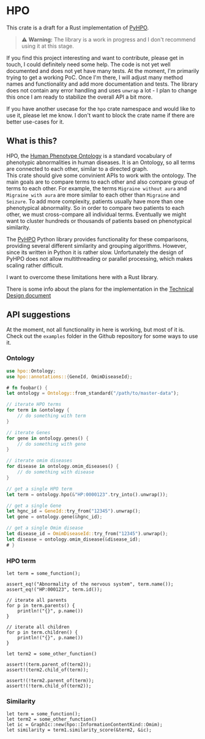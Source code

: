 # HPO

This crate is a draft for a Rust implementation of [PyHPO](https://pypi.org/project/pyhpo/).

> :warning: **Warning:** The library is a work in progress and I don't recommend using it at this stage.

If you find this project interesting and want to contribute, please get in touch, I could definitely need some help. The code is not yet well documented and does not yet have many tests. At the moment, I'm primarily trying to get a working PoC. Once I'm there, I will adjust many method names and functionality and add more documentation and tests. The library does not contain any error handling and uses `unwrap` a lot - I plan to change this once I am ready to stabilize the overall API a bit more.

If you have another usecase for the `hpo` crate namespace and would like to use it, please let me know. I don't want to block the crate name if there are better use-cases for it.

## What is this?

HPO, the [Human Phenotype Ontology](https://hpo.jax.org/app/) is a standard vocabulary of phenotypic abnormalities in human diseases. It is an Ontology, so all terms are connected to each other, similar to a directed graph.  
This crate should give some convinient APIs to work with the ontology. The main goals are to compare terms to each other and also compare group of terms to each other.
For example, the terms `Migraine without aura` and `Migraine with aura` are more similar to each other than `Migraine` and `Seizure`. To add more complexity, patients usually have more than one phenotypical abnormality. So in order to compare two patients to each other, we must cross-compare all individual terms. Eventually we might want to cluster hundreds or thousands of patients based on phenotypical similarity.

The [PyHPO](https://pypi.org/project/pyhpo/) Python library provides functionality for these comparisons, providing several different similarity and grouping algorithms. However, since its written in Python it is rather slow. Unfortunately the design of PyHPO does not allow multithreading or parallel processing, which makes scaling rather difficult.

I want to overcome these limitations here with a Rust library.

There is some info about the plans for the implementation in the [Technical Design document](https://github.com/anergictcell/hpo/blob/main/TechnicalDesign.md)


## API suggestions
At the moment, not all functionality in here is working, but most of it is. Check out the `examples` folder in the Github repository for some ways to use it.

### Ontology
```rust
use hpo::Ontology;
use hpo::annotations::{GeneId, OmimDiseaseId};

# fn foobar() {
let ontology = Ontology::from_standard("/path/to/master-data");

// iterate HPO terms
for term in &ontology {
    // do something with term
}

// iterate Genes
for gene in ontology.genes() {
    // do something with gene
}

// iterate omim diseases
for disease in ontology.omim_diseases() {
    // do something with disease
}

// get a single HPO term
let term = ontology.hpo(&"HP:0000123".try_into().unwrap());

// get a single Gene
let hgnc_id = GeneId::try_from("12345").unwrap();
let gene = ontology.gene(&hgnc_id);

// get a single Omim disease
let disease_id = OmimDiseaseId::try_from("12345").unwrap();
let disease = ontology.omim_disease(&disease_id);
# }
```

### HPO term
```ignore
let term = some_function();

assert_eq!("Abnormality of the nervous system", term.name());
assert_eq!("HP:000123", term.id());

// iterate all parents
for p in term.parents() {
    println!("{}", p.name())
}

// iterate all children
for p in term.children() {
    println!("{}", p.name())
}

let term2 = some_other_function()

assert!(term.parent_of(term2));
assert!(term2.child_of(term));

assert!(!term2.parent_of(term));
assert!(!term.child_of(term2));
```

### Similarity
```ignore
let term = some_function();
let term2 = some_other_function()
let ic = GraphIc::new(hpo::InformationContentKind::Omim);
let similarity = term1.similarity_score(&term2, &ic);
```